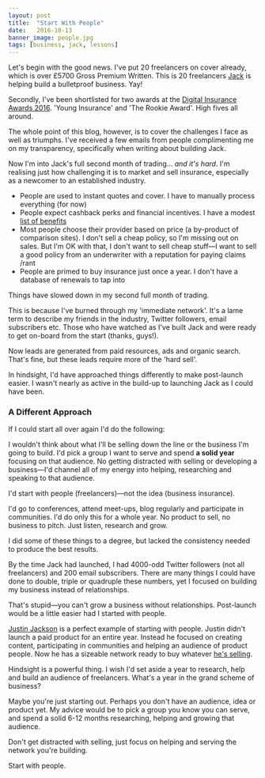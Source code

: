 ```yaml
---
layout: post
title:  "Start With People"
date:   2016-10-13
banner_image: people.jpg
tags: [business, jack, lessons]
---
```


Let's begin with the good news. I've put 20 freelancers on cover already, which is over £5700 Gross Premium Written. This is 20 freelancers <a href="https://withjack.co.uk">Jack</a> is helping build a bulletproof business. Yay!

Secondly, I've been shortlisted for two awards at the <a href="www.postevents.co.uk/technologyawards/static/shortlist-1">Digital Insurance Awards 2016</a>. 'Young Insurance' and 'The Rookie Award'. High fives all around.

The whole point of this blog, however, is to cover the challenges I face as well as triumphs. I've received a few emails from people complimenting me on my transparency, specifically when writing about building Jack.

Now I'm into Jack's full second month of trading… _and it's hard_. I'm realising just how challenging it is to market and sell insurance, especially as a newcomer to an established industry.

+ People are used to instant quotes and cover. I have to manually process everything (for now)
+ People expect cashback perks and financial incentives. I have a modest <a href="https://withjack.co.uk/benefits">list of benefits</a>
+ Most people choose their provider based on price (a by-product of comparison sites). I don't sell a cheap policy, so I'm missing out on sales. But I'm OK with that, I don't want to sell cheap stuff—I want to sell a good policy from an underwriter with a reputation for paying claims /rant
+ People are primed to buy insurance just once a year. I don't have a database of renewals to tap into

Things have slowed down in my second full month of trading.

This is because I've burned through my 'immediate network'. It's a lame term to describe my friends in the industry, Twitter followers, email subscribers etc. Those who have watched as I've built Jack and were ready to get on-board from the start (thanks, guys!).

Now leads are generated from paid resources, ads and organic search. That's fine, but these leads require more of the 'hard sell'.

In hindsight, I'd have approached things differently to make post-launch easier. I wasn't nearly as active in the build-up to launching Jack as I could have been.

<h3>A Different Approach</h3>

If I could start all over again I'd do the following:

I wouldn't think about what I'll be selling down the line or the business I'm going to build. I'd pick a group I want to serve and spend __a solid year__ focusing on that audience. No getting distracted with selling or developing a business—I'd channel all of my energy into helping, researching and speaking to that audience.

I'd start with people (freelancers)—not the idea (business insurance).

I'd go to conferences, attend meet-ups, blog regularly and participate in communities. I'd do  only this for a whole year. No product to sell, no business to pitch. Just listen, research and grow.

I did some of these things to a degree, but lacked the consistency needed to produce the best results.

By the time Jack had launched, I had 4000-odd Twitter followers (not all freelancers) and 200 email subscribers. There are many things I could have done to double, triple or quadruple these numbers, yet I focused on building my business instead of relationships. 

That's stupid—you can't grow a business without relationships. Post-launch would be a little easier had I started with people.

<a href="https://justinjackson.ca">Justin Jackson</a> is a perfect example of starting with people. Justin didn't launch a paid product for an entire year. Instead he focused on creating content, participating in communities and helping an audience of product people. Now he has a sizeable network ready to buy whatever <a href="https://justinjackson.ca/what/">he's selling</a>.

Hindsight is a powerful thing. I wish I'd set aside a year to research, help and build an audience of freelancers. What's a year in the grand scheme of business?

Maybe you're just starting out. Perhaps you don't have an audience, idea or product yet. My advice would be to pick a group you know you can serve, and spend a solid 6-12 months researching, helping and growing that audience.

Don't get distracted with selling, just focus on helping and serving the network you're building.

Start with people.